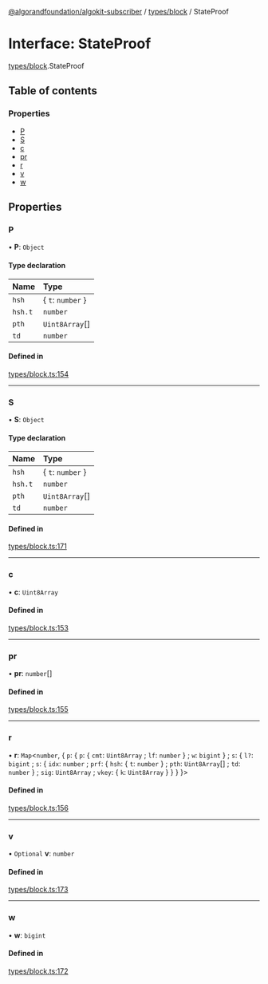 [@algorandfoundation/algokit-subscriber](../README.md) / [types/block](../modules/types_block.md) / StateProof

# Interface: StateProof

[types/block](../modules/types_block.md).StateProof

## Table of contents

### Properties

- [P](types_block.StateProof.md#p)
- [S](types_block.StateProof.md#s)
- [c](types_block.StateProof.md#c)
- [pr](types_block.StateProof.md#pr)
- [r](types_block.StateProof.md#r)
- [v](types_block.StateProof.md#v)
- [w](types_block.StateProof.md#w)

## Properties

### P

• **P**: `Object`

#### Type declaration

| Name | Type |
| :------ | :------ |
| `hsh` | \{ `t`: `number`  } |
| `hsh.t` | `number` |
| `pth` | `Uint8Array`[] |
| `td` | `number` |

#### Defined in

[types/block.ts:154](https://github.com/algorandfoundation/algokit-subscriber-ts/blob/main/src/types/block.ts#L154)

___

### S

• **S**: `Object`

#### Type declaration

| Name | Type |
| :------ | :------ |
| `hsh` | \{ `t`: `number`  } |
| `hsh.t` | `number` |
| `pth` | `Uint8Array`[] |
| `td` | `number` |

#### Defined in

[types/block.ts:171](https://github.com/algorandfoundation/algokit-subscriber-ts/blob/main/src/types/block.ts#L171)

___

### c

• **c**: `Uint8Array`

#### Defined in

[types/block.ts:153](https://github.com/algorandfoundation/algokit-subscriber-ts/blob/main/src/types/block.ts#L153)

___

### pr

• **pr**: `number`[]

#### Defined in

[types/block.ts:155](https://github.com/algorandfoundation/algokit-subscriber-ts/blob/main/src/types/block.ts#L155)

___

### r

• **r**: `Map`\<`number`, \{ `p`: \{ `p`: \{ `cmt`: `Uint8Array` ; `lf`: `number`  } ; `w`: `bigint`  } ; `s`: \{ `l?`: `bigint` ; `s`: \{ `idx`: `number` ; `prf`: \{ `hsh`: \{ `t`: `number`  } ; `pth`: `Uint8Array`[] ; `td`: `number`  } ; `sig`: `Uint8Array` ; `vkey`: \{ `k`: `Uint8Array`  }  }  }  }\>

#### Defined in

[types/block.ts:156](https://github.com/algorandfoundation/algokit-subscriber-ts/blob/main/src/types/block.ts#L156)

___

### v

• `Optional` **v**: `number`

#### Defined in

[types/block.ts:173](https://github.com/algorandfoundation/algokit-subscriber-ts/blob/main/src/types/block.ts#L173)

___

### w

• **w**: `bigint`

#### Defined in

[types/block.ts:172](https://github.com/algorandfoundation/algokit-subscriber-ts/blob/main/src/types/block.ts#L172)

